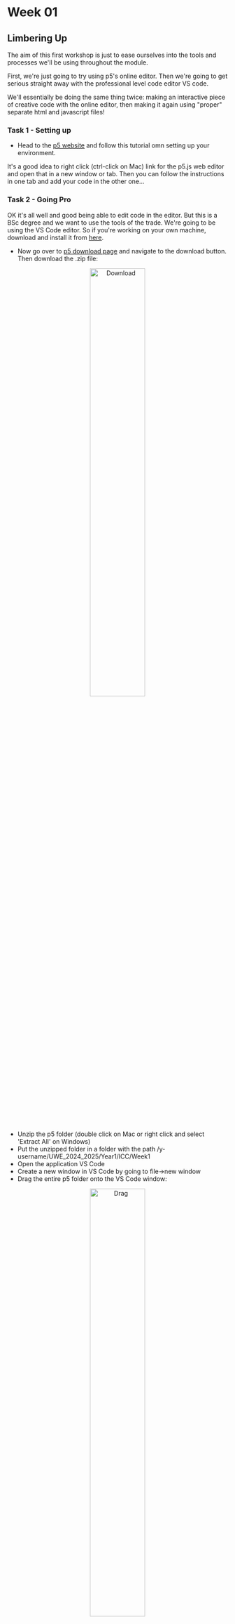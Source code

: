 # Week 01

## Limbering Up

The aim of this first workshop is just to ease ourselves into the tools and processes we'll be using throughout the module.

First, we're just going to try using p5's online editor. Then we're going to get serious straight away with the professional level code editor VS code.

We'll essentially be doing the same thing twice: making an interactive piece of creative code with the online editor, then making it again using "proper" separate html and javascript files!

### Task 1 - Setting up

- Head to the [p5 website](https://p5js.org/tutorials/setting-up-your-environment/) and follow this tutorial omn setting up your environment.

It's a good idea to right click (ctrl-click on Mac) link for the p5.js web editor and open that in a new window or tab. Then you can follow the instructions in one tab and add your code in the other one...


### Task 2 - Going Pro


OK it's all well and good being able to edit code in the editor. But this is a BSc degree and we want to use the tools of the trade. We're going to be using the VS Code editor. So if you're working on your own machine, download and install it from [here](https://code.visualstudio.com/).

- Now go over to [p5 download page](https://p5js.org/download/) and navigate to the download button. Then download the .zip file:
<p align="center">
<img src="./images/download.gif" alt="Download" width="50%"/>
</p>


- Unzip the p5 folder (double click on Mac or right click and select 'Extract All' on Windows)
- Put the unzipped folder in a folder with the path /y-username/UWE_2024_2025/Year1/ICC/Week1
- Open the application VS Code
- Create a new window in VS Code by going to file->new window
- Drag the entire p5 folder onto the VS Code window:
<p align="center">
<img src="./images/drag.gif" alt="Drag" width="50%"/>
</p>

- Now just take a look inside the 'empty-example' folder in VS code: we can see our blank sketch in sketch.js. 
- Let's just open the index.html page in our browser too!

<p align="center">
<img src="./images/navigate_and_open.gif" alt="Navigate_and_Open" width="50%"/>
</p>


- OK, now simply follow the same instructions as on the [Get Started](https://p5js.org/get-started/) page to re-create your sketch on your local machine

- Each time you edit sketch.js in VS code, make sure you save it, then hit the refresh button in your web browser to see the results:

<p align="center">
<img src="./images/final_local.gif" alt="Final_Local" width="50%"/>

</p>

Woohoo! Now you've made your first piece of creative code!

If you mangaged to get that done really quickly spend some time exploring the p5.js [examples](https://p5js.org/examples/).  See if you can make a new project folder and get one of them running locally on your machine.

### Before you go make sure you copy your entire Week1 folder into your OneDrive (or where ever you're keeping your work). You will need to get used to doing this every week!

